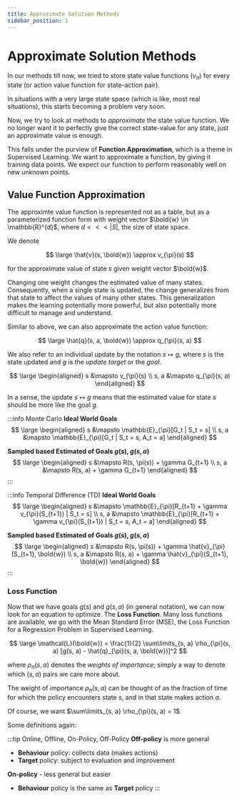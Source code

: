 ```yaml
---
title: Approximate Solution Methods
sidebar_position: 1
---
```


# Approximate Solution Methods

In our methods till now, we tried to store state value functions ($v_\pi$) for every state (or action value function for state-action pair).

In situations with a very large state space (which is like, most real situations), this starts becoming a problem very soon.

Now, we try to look at methods to *approximate* the state value function. We no longer want it to perfectly give the correct state-value for any state, just an approximate value is enough.

This falls under the purview of **Function Approximation**, which is a theme in Supervised Learning. We want to approximate a function, by giving it training data points. We expect our function to perform reasonably well on new unknown points.

## Value Function Approximation

The approximte value function is represented not as a table, but as a parameterized function form with weight vector $\bold{w} \in \mathbb{R}^{d}$, where $d <<< |S|$, the size of state space.

We denote

$$
\large
\hat{v}(s, \bold{w}) \approx v_{\pi}(s)
$$

for the approximate value of state $s$ given weight vector $\bold{w}$.

Changing one weight changes the estimated value of many states. Consequently, when a single state is updated, the change generalizes from that state to affect the values of many other states. This generalization makes the learning potentially more powerful, but also potentially more difficult to manage and understand.

Similar to above, we can also approximate the action value function:

$$
\large
\hat{q}(s, a, \bold{w}) \approx q_{\pi}(s, a)
$$

We also refer to an individual update by the notation $s \mapsto g$, where $s$ is the state updated and $g$ is the *update target* or the *goal*.

$$
\large
\begin{aligned}
    s &\mapsto v_{\pi}(s) \\
    s, a &\mapsto q_{\pi}(s, a)
\end{aligned}
$$

In a sense, the update $s \mapsto g$ means that the estimated value for state $s$ should be more like the goal $g$.


:::info Monte Carlo
**Ideal World Goals**
$$
\large
\begin{aligned}
    s &\mapsto \mathbb{E}_{\pi}[G_t | S_t = s] \\
    s, a &\mapsto \mathbb{E}_{\pi}[G_t | S_t = s, A_t = a]
\end{aligned}
$$

**Sampled based Estimated of Goals $g(s)$, $g(s, a)$**
$$
\large
\begin{aligned}
    s &\mapsto R(s, \pi(s)) + \gamma G_{t+1} \\
    s, a &\mapsto R(s, a) + \gamma G_{t+1}
\end{aligned}
$$
:::

:::info Temporal Difference (TD)
**Ideal World Goals**
$$
\large
\begin{aligned}
    s &\mapsto \mathbb{E}_{\pi}[R_{t+1} + \gamma v_{\pi}(S_{t+1}) | S_t = s] \\
    s, a &\mapsto \mathbb{E}_{\pi}[R_{t+1} + \gamma v_{\pi}(S_{t+1}) | S_t = s, A_t = a]
\end{aligned}
$$

**Sampled based Estimated of Goals $g(s)$, $g(s, a)$**
$$
\large
\begin{aligned}
    s &\mapsto R(s, \pi(s)) + \gamma \hat{v}_{\pi}(S_{t+1}, \bold{w}) \\
    s, a &\mapsto R(s, a) + \gamma \hat{v}_{\pi}(S_{t+1}, \bold{w})
\end{aligned}
$$
:::

### Loss Function

Now that we have goals $g(s)$ and $g(s, a)$ (in general notation), we can now look for an equation to optimize. The **Loss Function**. Many loss functions are available, we go with the Mean Standard Error (MSE), the Loss Function for a Regression Problem in Supervised Learning.

$$
\large
\mathcal{L}(\bold{w}) = \frac{1}{2} \sum\limits_{s, a} \rho_{\pi}(s, a) [g(s, a) - \hat{q}_{\pi}(s, a, \bold{w})]^2
$$

where $\rho_{\pi}(s, a)$ denotes the *weights of importance*; simply a way to denote which $(s, a)$ pairs we care more about.

The weight of importance $\rho_{\pi}(s, a)$ can be thought of as the fraction of time for which the policy encounters state $s$, and in that state makes action $a$.

Of course, we want $\sum\limits_{s, a} \rho_{\pi}(s, a) = 1$

Some definitions again:

:::tip Online, Offline, On-Policy, Off-Policy
**Off-policy** is more general
- **Behaviour** policy: collects data (makes actions)
- **Target** policy: subject to evaluation and improvement

**On-policy** - less general but easier
- **Behaviour** policy is the same as **Target** policy
:::

